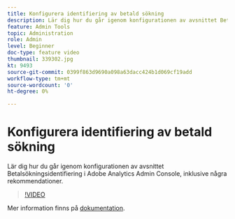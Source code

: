 ```yaml
---
title: Konfigurera identifiering av betald sökning
description: Lär dig hur du går igenom konfigurationen av avsnittet Betalsökningsidentifiering i Adobe Analytics Admin Console, inklusive några rekommendationer.
feature: Admin Tools
topic: Administration
role: Admin
level: Beginner
doc-type: feature video
thumbnail: 339302.jpg
kt: 9493
source-git-commit: 0399f863d9690a098a63dacc424b1d069cf19add
workflow-type: tm+mt
source-wordcount: '0'
ht-degree: 0%

---
```



# Konfigurera identifiering av betald sökning

Lär dig hur du går igenom konfigurationen av avsnittet Betalsökningsidentifiering i Adobe Analytics Admin Console, inklusive några rekommendationer.

>[!VIDEO](https://video.tv.adobe.com/v/339302/?quality=12&learn=on)

Mer information finns på [dokumentation](https://experienceleague.adobe.com/docs/analytics/admin/admin-tools/paid-search-detection/paid-search-detection.html?lang=en#section_0C2CFA0AF77B47098BE37CB024665D0D).
